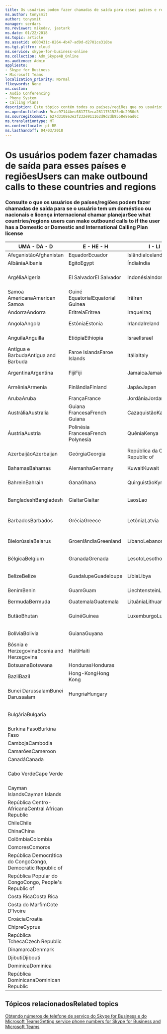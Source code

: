 ```yaml
---
title: Os usuários podem fazer chamadas de saída para esses países e regiões
ms.author: tonysmit
author: tonysmit
manager: serdars
ms.reviewer: mikedav, jastark
ms.date: 01/22/2018
ms.topic: article
ms.assetid: e603431c-8264-4b47-ad9d-d2701ce318be
ms.tgt.pltfrm: cloud
ms.service: skype-for-business-online
ms.collection: Adm_Skype4B_Online
ms.audience: Admin
appliesto:
- Skype for Business
- Microsoft Teams
localization_priority: Normal
f1keywords: None
ms.custom:
- Audio Conferencing
- Phone System
- Calling Plans
description: Este tópico contém todos os países/regiões que os usuários podem fazer chamadas de saída para que tenham um plano de chamada.
ms.openlocfilehash: 9cac97144bec681773eca2811751525e0c2950d5
ms.sourcegitcommit: 627d3108e3e2f232e911162d9d2db9558e8ead0c
ms.translationtype: MT
ms.contentlocale: pt-BR
ms.lasthandoff: 04/03/2018
---
```

# <a name="users-can-make-outbound-calls-to-these-countries-and-regions"></a><span data-ttu-id="1aae1-103">Os usuários podem fazer chamadas de saída para esses países e regiões</span><span class="sxs-lookup"><span data-stu-id="1aae1-103">Users can make outbound calls to these countries and regions</span></span>

### <a name="see-what-countriesregions-users-can-make-outbound-calls-to-if-the-user-has-a-domestic-or-domestic-and-international-calling-plan-license"></a><span data-ttu-id="1aae1-104">Consulte o que os usuários de países/regiões podem fazer chamadas de saída para se o usuário tem um doméstico ou nacionais e licença internacional chamar planejar</span><span class="sxs-lookup"><span data-stu-id="1aae1-104">See what countries/regions users can make outbound calls to if the user has a Domestic or Domestic and International Calling Plan license</span></span>


|<span data-ttu-id="1aae1-105">**UMA - D**</span><span class="sxs-lookup"><span data-stu-id="1aae1-105">**A - D**</span></span>| <span data-ttu-id="1aae1-106">**E - H**</span><span class="sxs-lookup"><span data-stu-id="1aae1-106">**E - H**</span></span>|<span data-ttu-id="1aae1-107">**I - L**</span><span class="sxs-lookup"><span data-stu-id="1aae1-107">**I - L**</span></span>|<span data-ttu-id="1aae1-108">**M - O**</span><span class="sxs-lookup"><span data-stu-id="1aae1-108">**M - O**</span></span>|<span data-ttu-id="1aae1-109">**P - S**</span><span class="sxs-lookup"><span data-stu-id="1aae1-109">**P - S**</span></span>|<span data-ttu-id="1aae1-110">**T - Z**</span><span class="sxs-lookup"><span data-stu-id="1aae1-110">**T - Z**</span></span>|
---|---|---|---|---|---|
|<span data-ttu-id="1aae1-111">Afeganistão</span><span class="sxs-lookup"><span data-stu-id="1aae1-111">Afghanistan</span></span>|<span data-ttu-id="1aae1-112">Equador</span><span class="sxs-lookup"><span data-stu-id="1aae1-112">Ecuador</span></span> |<span data-ttu-id="1aae1-113">Islândia</span><span class="sxs-lookup"><span data-stu-id="1aae1-113">Iceland</span></span> |<span data-ttu-id="1aae1-114">Macau</span><span class="sxs-lookup"><span data-stu-id="1aae1-114">Macau</span></span> |<span data-ttu-id="1aae1-115">Paquistão</span><span class="sxs-lookup"><span data-stu-id="1aae1-115">Pakistan</span></span> |<span data-ttu-id="1aae1-116">Taiwan</span><span class="sxs-lookup"><span data-stu-id="1aae1-116">Taiwan</span></span>   |
|<span data-ttu-id="1aae1-117">Albânia</span><span class="sxs-lookup"><span data-stu-id="1aae1-117">Albania</span></span>|<span data-ttu-id="1aae1-118">Egito</span><span class="sxs-lookup"><span data-stu-id="1aae1-118">Egypt</span></span> |<span data-ttu-id="1aae1-119">Índia</span><span class="sxs-lookup"><span data-stu-id="1aae1-119">India</span></span> |<span data-ttu-id="1aae1-120">Macedônia</span><span class="sxs-lookup"><span data-stu-id="1aae1-120">Macedonia</span></span> |<span data-ttu-id="1aae1-121">Palau</span><span class="sxs-lookup"><span data-stu-id="1aae1-121">Palau</span></span> |<span data-ttu-id="1aae1-122">Tajiquistão</span><span class="sxs-lookup"><span data-stu-id="1aae1-122">Tajikistan</span></span>   |
|<span data-ttu-id="1aae1-123">Argélia</span><span class="sxs-lookup"><span data-stu-id="1aae1-123">Algeria</span></span>|<span data-ttu-id="1aae1-124">El Salvador</span><span class="sxs-lookup"><span data-stu-id="1aae1-124">El Salvador</span></span> |<span data-ttu-id="1aae1-125">Indonésia</span><span class="sxs-lookup"><span data-stu-id="1aae1-125">Indonesia</span></span> |<span data-ttu-id="1aae1-126">Malaui</span><span class="sxs-lookup"><span data-stu-id="1aae1-126">Malawi</span></span> |<span data-ttu-id="1aae1-127">Palestinian Authority</span><span class="sxs-lookup"><span data-stu-id="1aae1-127">Palestinian Authority</span></span> |<span data-ttu-id="1aae1-128">República Unida da Tanzânia</span><span class="sxs-lookup"><span data-stu-id="1aae1-128">Tanzania, United Republic of</span></span>  |
|<span data-ttu-id="1aae1-129">Samoa Americana</span><span class="sxs-lookup"><span data-stu-id="1aae1-129">American Samoa</span></span>|<span data-ttu-id="1aae1-130">Guiné Equatorial</span><span class="sxs-lookup"><span data-stu-id="1aae1-130">Equatorial Guinea</span></span> |<span data-ttu-id="1aae1-131">Irã</span><span class="sxs-lookup"><span data-stu-id="1aae1-131">Iran</span></span> |<span data-ttu-id="1aae1-132">Malásia</span><span class="sxs-lookup"><span data-stu-id="1aae1-132">Malaysia</span></span> |<span data-ttu-id="1aae1-133">Panamá</span><span class="sxs-lookup"><span data-stu-id="1aae1-133">Panama</span></span> | <span data-ttu-id="1aae1-134">Tailândia</span><span class="sxs-lookup"><span data-stu-id="1aae1-134">Thailand</span></span>   |
|<span data-ttu-id="1aae1-135">Andorra</span><span class="sxs-lookup"><span data-stu-id="1aae1-135">Andorra</span></span> |<span data-ttu-id="1aae1-136">Eritreia</span><span class="sxs-lookup"><span data-stu-id="1aae1-136">Eritrea</span></span> |<span data-ttu-id="1aae1-137">Iraque</span><span class="sxs-lookup"><span data-stu-id="1aae1-137">Iraq</span></span> |<span data-ttu-id="1aae1-138">Mali</span><span class="sxs-lookup"><span data-stu-id="1aae1-138">Mali</span></span> |<span data-ttu-id="1aae1-139">Paraguai</span><span class="sxs-lookup"><span data-stu-id="1aae1-139">Paraguay</span></span> |<span data-ttu-id="1aae1-140">Togo</span><span class="sxs-lookup"><span data-stu-id="1aae1-140">Togo</span></span>   |
|<span data-ttu-id="1aae1-141">Angola</span><span class="sxs-lookup"><span data-stu-id="1aae1-141">Angola</span></span> |<span data-ttu-id="1aae1-142">Estônia</span><span class="sxs-lookup"><span data-stu-id="1aae1-142">Estonia</span></span> |<span data-ttu-id="1aae1-143">Irlanda</span><span class="sxs-lookup"><span data-stu-id="1aae1-143">Ireland</span></span> |<span data-ttu-id="1aae1-144">Malta</span><span class="sxs-lookup"><span data-stu-id="1aae1-144">Malta</span></span> |<span data-ttu-id="1aae1-145">Peru</span><span class="sxs-lookup"><span data-stu-id="1aae1-145">Peru</span></span> | <span data-ttu-id="1aae1-146">Trinidad e Tobago</span><span class="sxs-lookup"><span data-stu-id="1aae1-146">Trinidad and Tobago</span></span>  |
|<span data-ttu-id="1aae1-147">Anguila</span><span class="sxs-lookup"><span data-stu-id="1aae1-147">Anguilla</span></span> |<span data-ttu-id="1aae1-148">Etiópia</span><span class="sxs-lookup"><span data-stu-id="1aae1-148">Ethiopia</span></span> |<span data-ttu-id="1aae1-149">Israel</span><span class="sxs-lookup"><span data-stu-id="1aae1-149">Israel</span></span> |<span data-ttu-id="1aae1-150">Ilhas Marshall</span><span class="sxs-lookup"><span data-stu-id="1aae1-150">Marshall Islands</span></span> | <span data-ttu-id="1aae1-151">Filipinas</span><span class="sxs-lookup"><span data-stu-id="1aae1-151">Philippines</span></span> | <span data-ttu-id="1aae1-152">Turquia</span><span class="sxs-lookup"><span data-stu-id="1aae1-152">Turkey</span></span> |
|<span data-ttu-id="1aae1-153">Antígua e Barbuda</span><span class="sxs-lookup"><span data-stu-id="1aae1-153">Antigua and Barbuda</span></span> | <span data-ttu-id="1aae1-154">Faroe Islands</span><span class="sxs-lookup"><span data-stu-id="1aae1-154">Faroe Islands</span></span> |<span data-ttu-id="1aae1-155">Itália</span><span class="sxs-lookup"><span data-stu-id="1aae1-155">Italy</span></span> |<span data-ttu-id="1aae1-156">Martinica</span><span class="sxs-lookup"><span data-stu-id="1aae1-156">Martinique</span></span> |<span data-ttu-id="1aae1-157">Polônia</span><span class="sxs-lookup"><span data-stu-id="1aae1-157">Poland</span></span> |<span data-ttu-id="1aae1-158">Turcomenistão</span><span class="sxs-lookup"><span data-stu-id="1aae1-158">Turkmenistan</span></span> |
|<span data-ttu-id="1aae1-159">Argentina</span><span class="sxs-lookup"><span data-stu-id="1aae1-159">Argentina</span></span>|<span data-ttu-id="1aae1-160">Fiji</span><span class="sxs-lookup"><span data-stu-id="1aae1-160">Fiji</span></span> |<span data-ttu-id="1aae1-161">Jamaica</span><span class="sxs-lookup"><span data-stu-id="1aae1-161">Jamaica</span></span> |<span data-ttu-id="1aae1-162">Maurício</span><span class="sxs-lookup"><span data-stu-id="1aae1-162">Mauritius</span></span> |<span data-ttu-id="1aae1-163">Portugal</span><span class="sxs-lookup"><span data-stu-id="1aae1-163">Portugal</span></span> |<span data-ttu-id="1aae1-164">Turcos e Caicos</span><span class="sxs-lookup"><span data-stu-id="1aae1-164">Turks and Caicos</span></span>   |
|<span data-ttu-id="1aae1-165">Armênia</span><span class="sxs-lookup"><span data-stu-id="1aae1-165">Armenia</span></span> |<span data-ttu-id="1aae1-166">Finlândia</span><span class="sxs-lookup"><span data-stu-id="1aae1-166">Finland</span></span> |<span data-ttu-id="1aae1-167">Japão</span><span class="sxs-lookup"><span data-stu-id="1aae1-167">Japan</span></span> |<span data-ttu-id="1aae1-168">Mayotte</span><span class="sxs-lookup"><span data-stu-id="1aae1-168">Mayotte</span></span> | <span data-ttu-id="1aae1-169">Porto Rico</span><span class="sxs-lookup"><span data-stu-id="1aae1-169">Puerto Rico</span></span> |<span data-ttu-id="1aae1-170">Uganda</span><span class="sxs-lookup"><span data-stu-id="1aae1-170">Uganda</span></span>  |
|<span data-ttu-id="1aae1-171">Aruba</span><span class="sxs-lookup"><span data-stu-id="1aae1-171">Aruba</span></span> |<span data-ttu-id="1aae1-172">França</span><span class="sxs-lookup"><span data-stu-id="1aae1-172">France</span></span> |<span data-ttu-id="1aae1-173">Jordânia</span><span class="sxs-lookup"><span data-stu-id="1aae1-173">Jordan</span></span> |<span data-ttu-id="1aae1-174">México</span><span class="sxs-lookup"><span data-stu-id="1aae1-174">Mexico</span></span> |<span data-ttu-id="1aae1-175">Catar</span><span class="sxs-lookup"><span data-stu-id="1aae1-175">Qatar</span></span> | <span data-ttu-id="1aae1-176">Ucrânia</span><span class="sxs-lookup"><span data-stu-id="1aae1-176">Ukraine</span></span>   |
|<span data-ttu-id="1aae1-177">Austrália</span><span class="sxs-lookup"><span data-stu-id="1aae1-177">Australia</span></span> |<span data-ttu-id="1aae1-178">Guiana Francesa</span><span class="sxs-lookup"><span data-stu-id="1aae1-178">French Guiana</span></span> |<span data-ttu-id="1aae1-179">Cazaquistão</span><span class="sxs-lookup"><span data-stu-id="1aae1-179">Kazakhstan</span></span> |<span data-ttu-id="1aae1-180">Micronésia</span><span class="sxs-lookup"><span data-stu-id="1aae1-180">Micronesia</span></span> |<span data-ttu-id="1aae1-181">Reunião</span><span class="sxs-lookup"><span data-stu-id="1aae1-181">Reunion</span></span> |<span data-ttu-id="1aae1-182">Emirados Árabes Unidos (EAU)</span><span class="sxs-lookup"><span data-stu-id="1aae1-182">United Arab Emirates (U.A.E)</span></span>  |
|<span data-ttu-id="1aae1-183">Áustria</span><span class="sxs-lookup"><span data-stu-id="1aae1-183">Austria</span></span> |<span data-ttu-id="1aae1-184">Polinésia Francesa</span><span class="sxs-lookup"><span data-stu-id="1aae1-184">French Polynesia</span></span> |<span data-ttu-id="1aae1-185">Quênia</span><span class="sxs-lookup"><span data-stu-id="1aae1-185">Kenya</span></span> |<span data-ttu-id="1aae1-186">Moldávia, República da</span><span class="sxs-lookup"><span data-stu-id="1aae1-186">Moldova, Republic of</span></span> |<span data-ttu-id="1aae1-187">Romênia</span><span class="sxs-lookup"><span data-stu-id="1aae1-187">Romania</span></span> |<span data-ttu-id="1aae1-188">Reino Unido (U.K.)</span><span class="sxs-lookup"><span data-stu-id="1aae1-188">United Kingdom (U.K.)</span></span> |
|<span data-ttu-id="1aae1-189">Azerbaijão</span><span class="sxs-lookup"><span data-stu-id="1aae1-189">Azerbaijan</span></span> |<span data-ttu-id="1aae1-190">Geórgia</span><span class="sxs-lookup"><span data-stu-id="1aae1-190">Georgia</span></span> |<span data-ttu-id="1aae1-191">República da Coreia</span><span class="sxs-lookup"><span data-stu-id="1aae1-191">Korea, Republic of</span></span> |<span data-ttu-id="1aae1-192">Mônaco</span><span class="sxs-lookup"><span data-stu-id="1aae1-192">Monaco</span></span> | <span data-ttu-id="1aae1-193">Federação Russa</span><span class="sxs-lookup"><span data-stu-id="1aae1-193">Russian Federation</span></span> |<span data-ttu-id="1aae1-194">Estados Unidos</span><span class="sxs-lookup"><span data-stu-id="1aae1-194">United States (U.S.)</span></span>  |
|<span data-ttu-id="1aae1-195">Bahamas</span><span class="sxs-lookup"><span data-stu-id="1aae1-195">Bahamas</span></span> |<span data-ttu-id="1aae1-196">Alemanha</span><span class="sxs-lookup"><span data-stu-id="1aae1-196">Germany</span></span> |<span data-ttu-id="1aae1-197">Kuwait</span><span class="sxs-lookup"><span data-stu-id="1aae1-197">Kuwait</span></span> |<span data-ttu-id="1aae1-198">Mongólia</span><span class="sxs-lookup"><span data-stu-id="1aae1-198">Mongolia</span></span> |<span data-ttu-id="1aae1-199">Ruanda</span><span class="sxs-lookup"><span data-stu-id="1aae1-199">Rwanda</span></span> | <span data-ttu-id="1aae1-200">Uruguai</span><span class="sxs-lookup"><span data-stu-id="1aae1-200">Uruguay</span></span> |
|<span data-ttu-id="1aae1-201">Bahrein</span><span class="sxs-lookup"><span data-stu-id="1aae1-201">Bahrain</span></span> |<span data-ttu-id="1aae1-202">Gana</span><span class="sxs-lookup"><span data-stu-id="1aae1-202">Ghana</span></span> |<span data-ttu-id="1aae1-203">Quirguistão</span><span class="sxs-lookup"><span data-stu-id="1aae1-203">Kyrgyzstan</span></span> |<span data-ttu-id="1aae1-204">Montenegro</span><span class="sxs-lookup"><span data-stu-id="1aae1-204">Montenegro</span></span> | <span data-ttu-id="1aae1-205">São Cristóvão e Nevis</span><span class="sxs-lookup"><span data-stu-id="1aae1-205">Saint Kitts and Nevis</span></span> |<span data-ttu-id="1aae1-206">Uzbequistão</span><span class="sxs-lookup"><span data-stu-id="1aae1-206">Uzbekistan</span></span>  |
|<span data-ttu-id="1aae1-207">Bangladesh</span><span class="sxs-lookup"><span data-stu-id="1aae1-207">Bangladesh</span></span> |<span data-ttu-id="1aae1-208">Gialtar</span><span class="sxs-lookup"><span data-stu-id="1aae1-208">Gialtar</span></span> |<span data-ttu-id="1aae1-209">Laos</span><span class="sxs-lookup"><span data-stu-id="1aae1-209">Lao</span></span> |<span data-ttu-id="1aae1-210">Montserrat</span><span class="sxs-lookup"><span data-stu-id="1aae1-210">Montserrat</span></span> | <span data-ttu-id="1aae1-211">Santa Lúcia</span><span class="sxs-lookup"><span data-stu-id="1aae1-211">Saint Lucia</span></span> |<span data-ttu-id="1aae1-212">Cidade do Vaticano</span><span class="sxs-lookup"><span data-stu-id="1aae1-212">Vatican City State</span></span>  |
|<span data-ttu-id="1aae1-213">Barbados</span><span class="sxs-lookup"><span data-stu-id="1aae1-213">Barbados</span></span> |<span data-ttu-id="1aae1-214">Grécia</span><span class="sxs-lookup"><span data-stu-id="1aae1-214">Greece</span></span> |<span data-ttu-id="1aae1-215">Letônia</span><span class="sxs-lookup"><span data-stu-id="1aae1-215">Latvia</span></span> |<span data-ttu-id="1aae1-216">Marrocos</span><span class="sxs-lookup"><span data-stu-id="1aae1-216">Morocco</span></span> |<span data-ttu-id="1aae1-217">São Vicente e Granadinas</span><span class="sxs-lookup"><span data-stu-id="1aae1-217">Saint Vincent and the Grenadines</span></span> |<span data-ttu-id="1aae1-218">Venezuela</span><span class="sxs-lookup"><span data-stu-id="1aae1-218">Venezuela</span></span>   |
|<span data-ttu-id="1aae1-219">Bielorússia</span><span class="sxs-lookup"><span data-stu-id="1aae1-219">Belarus</span></span> |<span data-ttu-id="1aae1-220">Groenlândia</span><span class="sxs-lookup"><span data-stu-id="1aae1-220">Greenland</span></span> |<span data-ttu-id="1aae1-221">Líbano</span><span class="sxs-lookup"><span data-stu-id="1aae1-221">Lebanon</span></span> |<span data-ttu-id="1aae1-222">Moçambique</span><span class="sxs-lookup"><span data-stu-id="1aae1-222">Mozambique</span></span> | <span data-ttu-id="1aae1-223">San Marino</span><span class="sxs-lookup"><span data-stu-id="1aae1-223">San Marino</span></span> |<span data-ttu-id="1aae1-224">Vietnã</span><span class="sxs-lookup"><span data-stu-id="1aae1-224">Viet Nam</span></span>  |
|<span data-ttu-id="1aae1-225">Bélgica</span><span class="sxs-lookup"><span data-stu-id="1aae1-225">Belgium</span></span> |<span data-ttu-id="1aae1-226">Granada</span><span class="sxs-lookup"><span data-stu-id="1aae1-226">Grenada</span></span> |<span data-ttu-id="1aae1-227">Lesoto</span><span class="sxs-lookup"><span data-stu-id="1aae1-227">Lesotho</span></span> |<span data-ttu-id="1aae1-228">Myanmar</span><span class="sxs-lookup"><span data-stu-id="1aae1-228">Myanmar</span></span> | <span data-ttu-id="1aae1-229">Arábia Saudita</span><span class="sxs-lookup"><span data-stu-id="1aae1-229">Saudi Arabia</span></span> | <span data-ttu-id="1aae1-230">Ilhas Virgens (Britânicas)</span><span class="sxs-lookup"><span data-stu-id="1aae1-230">Virgin Islands (British)</span></span> |
|<span data-ttu-id="1aae1-231">Belize</span><span class="sxs-lookup"><span data-stu-id="1aae1-231">Belize</span></span> |<span data-ttu-id="1aae1-232">Guadalupe</span><span class="sxs-lookup"><span data-stu-id="1aae1-232">Guadeloupe</span></span> |<span data-ttu-id="1aae1-233">Líbia</span><span class="sxs-lookup"><span data-stu-id="1aae1-233">Libya</span></span> |<span data-ttu-id="1aae1-234">Namíbia</span><span class="sxs-lookup"><span data-stu-id="1aae1-234">Namibia</span></span> |<span data-ttu-id="1aae1-235">Senegal</span><span class="sxs-lookup"><span data-stu-id="1aae1-235">Senegal</span></span> | <span data-ttu-id="1aae1-236">Ilhas Virgens (Estados Unidos)</span><span class="sxs-lookup"><span data-stu-id="1aae1-236">Virgin Islands (U.S.)</span></span>  |
|<span data-ttu-id="1aae1-237">Benim</span><span class="sxs-lookup"><span data-stu-id="1aae1-237">Benin</span></span> |<span data-ttu-id="1aae1-238">Guam</span><span class="sxs-lookup"><span data-stu-id="1aae1-238">Guam</span></span> |<span data-ttu-id="1aae1-239">Liechtenstein</span><span class="sxs-lookup"><span data-stu-id="1aae1-239">Liechtenstein</span></span> |<span data-ttu-id="1aae1-240">Nepal</span><span class="sxs-lookup"><span data-stu-id="1aae1-240">Nepal</span></span> | <span data-ttu-id="1aae1-241">Sérvia</span><span class="sxs-lookup"><span data-stu-id="1aae1-241">Serbia</span></span> | <span data-ttu-id="1aae1-242">Ilhas Wallis e Futuna</span><span class="sxs-lookup"><span data-stu-id="1aae1-242">Wallis and Futuna Islands</span></span>  |
|<span data-ttu-id="1aae1-243">Bermuda</span><span class="sxs-lookup"><span data-stu-id="1aae1-243">Bermuda</span></span> |<span data-ttu-id="1aae1-244">Guatemala</span><span class="sxs-lookup"><span data-stu-id="1aae1-244">Guatemala</span></span> |<span data-ttu-id="1aae1-245">Lituânia</span><span class="sxs-lookup"><span data-stu-id="1aae1-245">Lithuania</span></span> |<span data-ttu-id="1aae1-246">Países Baixos</span><span class="sxs-lookup"><span data-stu-id="1aae1-246">Netherlands</span></span> |<span data-ttu-id="1aae1-247">Cingapura</span><span class="sxs-lookup"><span data-stu-id="1aae1-247">Singapore</span></span> |<span data-ttu-id="1aae1-248">Iêmen</span><span class="sxs-lookup"><span data-stu-id="1aae1-248">Yemen</span></span> |
|<span data-ttu-id="1aae1-249">Butão</span><span class="sxs-lookup"><span data-stu-id="1aae1-249">Bhutan</span></span> |<span data-ttu-id="1aae1-250">Guiné</span><span class="sxs-lookup"><span data-stu-id="1aae1-250">Guinea</span></span> |<span data-ttu-id="1aae1-251">Luxemburgo</span><span class="sxs-lookup"><span data-stu-id="1aae1-251">Luxembourg</span></span> |<span data-ttu-id="1aae1-252">Antilhas Holandesas</span><span class="sxs-lookup"><span data-stu-id="1aae1-252">Netherlands Antilles</span></span> |<span data-ttu-id="1aae1-253">Eslováquia</span><span class="sxs-lookup"><span data-stu-id="1aae1-253">Slovakia</span></span> |<span data-ttu-id="1aae1-254">Zâmbia</span><span class="sxs-lookup"><span data-stu-id="1aae1-254">Zambia</span></span>  |
|<span data-ttu-id="1aae1-255">Bolívia</span><span class="sxs-lookup"><span data-stu-id="1aae1-255">Bolivia</span></span> |<span data-ttu-id="1aae1-256">Guiana</span><span class="sxs-lookup"><span data-stu-id="1aae1-256">Guyana</span></span>| |<span data-ttu-id="1aae1-257">Nova Caledônia</span><span class="sxs-lookup"><span data-stu-id="1aae1-257">New Caledonia</span></span> |<span data-ttu-id="1aae1-258">Eslovênia</span><span class="sxs-lookup"><span data-stu-id="1aae1-258">Slovenia</span></span> |<span data-ttu-id="1aae1-259">Zimbábue</span><span class="sxs-lookup"><span data-stu-id="1aae1-259">Zimbabwe</span></span> |
|<span data-ttu-id="1aae1-260">Bósnia e Herzegovina</span><span class="sxs-lookup"><span data-stu-id="1aae1-260">Bosnia and Herzegovina</span></span> |<span data-ttu-id="1aae1-261">Haiti</span><span class="sxs-lookup"><span data-stu-id="1aae1-261">Haiti</span></span> ||<span data-ttu-id="1aae1-262">Nova Zelândia</span><span class="sxs-lookup"><span data-stu-id="1aae1-262">New Zealand</span></span> |<span data-ttu-id="1aae1-263">África do Sul</span><span class="sxs-lookup"><span data-stu-id="1aae1-263">South Africa</span></span> | 
|<span data-ttu-id="1aae1-264">Botsuana</span><span class="sxs-lookup"><span data-stu-id="1aae1-264">Botswana</span></span> |<span data-ttu-id="1aae1-265">Honduras</span><span class="sxs-lookup"><span data-stu-id="1aae1-265">Honduras</span></span> ||<span data-ttu-id="1aae1-266">Nicarágua</span><span class="sxs-lookup"><span data-stu-id="1aae1-266">Nicaragua</span></span> |<span data-ttu-id="1aae1-267">Espanha</span><span class="sxs-lookup"><span data-stu-id="1aae1-267">Spain</span></span> |
|<span data-ttu-id="1aae1-268">Bazil</span><span class="sxs-lookup"><span data-stu-id="1aae1-268">Bazil</span></span> |<span data-ttu-id="1aae1-269">Hong-Kong</span><span class="sxs-lookup"><span data-stu-id="1aae1-269">Hong Kong</span></span> ||<span data-ttu-id="1aae1-270">Níger</span><span class="sxs-lookup"><span data-stu-id="1aae1-270">Niger</span></span> |<span data-ttu-id="1aae1-271">Sri Lanka</span><span class="sxs-lookup"><span data-stu-id="1aae1-271">Sri Lanka</span></span> | 
|<span data-ttu-id="1aae1-272">Bunei Darussalam</span><span class="sxs-lookup"><span data-stu-id="1aae1-272">Bunei Darussalam</span></span> |<span data-ttu-id="1aae1-273">Hungria</span><span class="sxs-lookup"><span data-stu-id="1aae1-273">Hungary</span></span> ||<span data-ttu-id="1aae1-274">Nigéria</span><span class="sxs-lookup"><span data-stu-id="1aae1-274">Nigeria</span></span> |<span data-ttu-id="1aae1-275">Saint-Pierre e Miquelon</span><span class="sxs-lookup"><span data-stu-id="1aae1-275">St. Pierre and Miquelon</span></span> | 
|<span data-ttu-id="1aae1-276">Bulgária</span><span class="sxs-lookup"><span data-stu-id="1aae1-276">Bulgaria</span></span> |||<span data-ttu-id="1aae1-277">Ilhas Marianas do Norte</span><span class="sxs-lookup"><span data-stu-id="1aae1-277">Northern Mariana Islands</span></span> |<span data-ttu-id="1aae1-278">Sudão</span><span class="sxs-lookup"><span data-stu-id="1aae1-278">Sudan</span></span> |
|<span data-ttu-id="1aae1-279">Burkina Faso</span><span class="sxs-lookup"><span data-stu-id="1aae1-279">Burkina Faso</span></span> |||<span data-ttu-id="1aae1-280">Noruega</span><span class="sxs-lookup"><span data-stu-id="1aae1-280">Norway</span></span> |<span data-ttu-id="1aae1-281">Suriname</span><span class="sxs-lookup"><span data-stu-id="1aae1-281">Suriname</span></span> |
|<span data-ttu-id="1aae1-282">Camboja</span><span class="sxs-lookup"><span data-stu-id="1aae1-282">Cambodia</span></span> |||<span data-ttu-id="1aae1-283">Omã</span><span class="sxs-lookup"><span data-stu-id="1aae1-283">Oman</span></span> |<span data-ttu-id="1aae1-284">Suazilândia</span><span class="sxs-lookup"><span data-stu-id="1aae1-284">Swaziland</span></span> | 
|<span data-ttu-id="1aae1-285">Camarões</span><span class="sxs-lookup"><span data-stu-id="1aae1-285">Cameroon</span></span> ||||<span data-ttu-id="1aae1-286">Suécia</span><span class="sxs-lookup"><span data-stu-id="1aae1-286">Sweden</span></span> |
|<span data-ttu-id="1aae1-287">Canadá</span><span class="sxs-lookup"><span data-stu-id="1aae1-287">Canada</span></span> ||||<span data-ttu-id="1aae1-288">Suíça</span><span class="sxs-lookup"><span data-stu-id="1aae1-288">Switzerland</span></span> | 
|<span data-ttu-id="1aae1-289">Cabo Verde</span><span class="sxs-lookup"><span data-stu-id="1aae1-289">Cape Verde</span></span> ||||<span data-ttu-id="1aae1-290">República Árabe da Síria</span><span class="sxs-lookup"><span data-stu-id="1aae1-290">Syrian Arab Republic</span></span> |
|<span data-ttu-id="1aae1-291">Cayman Islands</span><span class="sxs-lookup"><span data-stu-id="1aae1-291">Cayman Islands</span></span> |
|<span data-ttu-id="1aae1-292">República Centro-Africana</span><span class="sxs-lookup"><span data-stu-id="1aae1-292">Central African Republic</span></span> |
|<span data-ttu-id="1aae1-293">Chile</span><span class="sxs-lookup"><span data-stu-id="1aae1-293">Chile</span></span> |
|<span data-ttu-id="1aae1-294">China</span><span class="sxs-lookup"><span data-stu-id="1aae1-294">China</span></span> |
|<span data-ttu-id="1aae1-295">Colômbia</span><span class="sxs-lookup"><span data-stu-id="1aae1-295">Colombia</span></span> |
|<span data-ttu-id="1aae1-296">Comores</span><span class="sxs-lookup"><span data-stu-id="1aae1-296">Comoros</span></span> |
|<span data-ttu-id="1aae1-297">República Democrática do Congo</span><span class="sxs-lookup"><span data-stu-id="1aae1-297">Congo, Democratic Republic of</span></span> |
|<span data-ttu-id="1aae1-298">República Popular do Congo</span><span class="sxs-lookup"><span data-stu-id="1aae1-298">Congo, People's Republic of</span></span> |
|<span data-ttu-id="1aae1-299">Costa Rica</span><span class="sxs-lookup"><span data-stu-id="1aae1-299">Costa Rica</span></span> |
|<span data-ttu-id="1aae1-300">Costa do Marfim</span><span class="sxs-lookup"><span data-stu-id="1aae1-300">Cote D'Ivoire</span></span> |
|<span data-ttu-id="1aae1-301">Croácia</span><span class="sxs-lookup"><span data-stu-id="1aae1-301">Croatia</span></span> |
|<span data-ttu-id="1aae1-302">Chipre</span><span class="sxs-lookup"><span data-stu-id="1aae1-302">Cyprus</span></span> |
|<span data-ttu-id="1aae1-303">República Tcheca</span><span class="sxs-lookup"><span data-stu-id="1aae1-303">Czech Republic</span></span> |
|<span data-ttu-id="1aae1-304">Dinamarca</span><span class="sxs-lookup"><span data-stu-id="1aae1-304">Denmark</span></span> |
|<span data-ttu-id="1aae1-305">Djibuti</span><span class="sxs-lookup"><span data-stu-id="1aae1-305">Djibouti</span></span> |
|<span data-ttu-id="1aae1-306">Dominica</span><span class="sxs-lookup"><span data-stu-id="1aae1-306">Dominica</span></span> |
|<span data-ttu-id="1aae1-307">República Dominicana</span><span class="sxs-lookup"><span data-stu-id="1aae1-307">Dominican Republic</span></span> |

## <a name="related-topics"></a><span data-ttu-id="1aae1-308">Tópicos relacionados</span><span class="sxs-lookup"><span data-stu-id="1aae1-308">Related topics</span></span>

[<span data-ttu-id="1aae1-309">Obtendo números de telefone de serviço do Skype for Business e do Microsoft Teams</span><span class="sxs-lookup"><span data-stu-id="1aae1-309">Getting service phone numbers for Skype for Business and Microsoft Teams</span></span>](../what-is-phone-system-in-office-365/getting-service-phone-numbers.md)

  
 